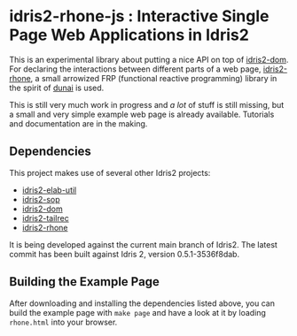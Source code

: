 # idris2-rhone-js : Interactive Single Page Web Applications in Idris2

This is an experimental library about putting a nice API on top
of [idris2-dom](https://github.com/stefan-hoeck/idris2-dom).
For declaring the interactions between different parts of
a web page, [idris2-rhone](https://github.com/stefan-hoeck/idris2-rhone),
a small arrowized FRP (functional reactive programming) library
in the spirit of [dunai](https://hackage.haskell.org/package/dunai)
is used.

This is still very much work in progress and *a lot* of stuff
is still missing, but a small and very simple example web page
is already available. Tutorials and documentation are in the making.

## Dependencies

This project makes use of several other Idris2 projects:

  * [idris2-elab-util](https://github.com/stefan-hoeck/idris2-elab-util)
  * [idris2-sop](https://github.com/stefan-hoeck/idris2-sop)
  * [idris2-dom](https://github.com/stefan-hoeck/idris2-dom)
  * [idris2-tailrec](https://github.com/stefan-hoeck/idris2-tailrec)
  * [idris2-rhone](https://github.com/stefan-hoeck/idris2-rhone)

It is being developed against the current main branch of Idris2.
The latest commit has been built against Idris 2, version 0.5.1-3536f8dab.

## Building the Example Page

After downloading and installing the dependencies listed above,
you can build the example page with `make page` and have a look at
it by loading `rhone.html` into your browser.

